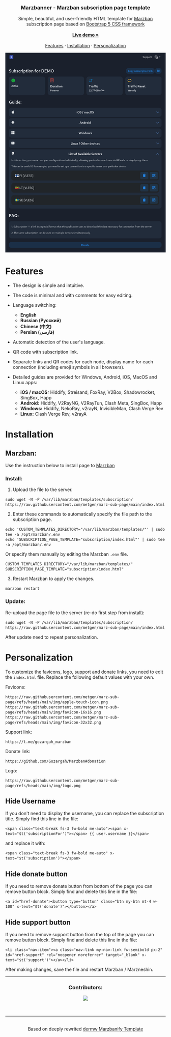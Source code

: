 <h3 align="center">Marzbanner - Marzban subscription page template</h3>

<p align="center">
  Simple, beautiful, and user-friendly HTML template for <a href="https://github.com/Gozargah/Marzban">Marzban</a> subscription page based on <a href="https://getbootstrap.com/docs/5.3/">Bootstrap 5 CSS framework</a>
  <br>
  <br>
  <a href="https://streletskiy.github.io/marzban-sub-page/"><strong>Live demo »</strong></a>
  <br>
  <br>
  <a href="https://github.com/metgen/marz-sub-page/tree/main#features">Features</a>
  ·
  <a href="https://github.com/metgen/marz-sub-page/tree/main#installation">Installation</a>
  ·
  <a href="https://github.com/metgen/marz-sub-page/tree/main#personalization">Personalization</a>
</p>

<p>
  <picture>
    <img alt="Marzban Subscription page template" src="./.github/assets/screen.png">
  </picture>
</p>

# Features

- The design is simple and intuitive.
- The code is minimal and with comments for easy editing.
- Language switching: 
	- **English**
	- **Russian (Русский)**
	- **Chinese (中文)**
	- **Persian (فارسی)**
- Automatic detection of the user's language.
- QR code with subscription link.
- Separate links and QR codes for each node, display name for each connection (including emoji symbols in all browsers).
- Detailed guides are provided for Windows, Android, iOS, MacOS and Linux apps:

	- **iOS / macOS:** Hiddify, Streisand, FoxRay, V2Box, Shadowrocket, SingBox, Happ
	- **Android:** Hiddify, V2RayNG, V2RayTun, Clash Meta, SingBox, Happ
	- **Windows:** Hiddify, NekoRay, v2rayN, InvisibleMan, Clash Verge Rev
	- **Linux:** Clash Verge Rev, v2rayA

# Installation

<h2>Marzban:</h2>
Use the instruction below to install page to <a href="https://github.com/Gozargah/Marzban">Marzban</a>
<h3>Install:</h3>

1. Upload the file to the server.
```
sudo wget -N -P /var/lib/marzban/templates/subscription/ https://raw.githubusercontent.com/metgen/marz-sub-page/main/index.html
```
2. Enter these commands to automatically specify the file path to the subscription page.
```
echo 'CUSTOM_TEMPLATES_DIRECTORY="/var/lib/marzban/templates/"' | sudo tee -a /opt/marzban/.env
echo 'SUBSCRIPTION_PAGE_TEMPLATE="subscription/index.html"' | sudo tee -a /opt/marzban/.env
```
Or specify them manually by editing the Marzban `.env` file.
```
CUSTOM_TEMPLATES_DIRECTORY="/var/lib/marzban/templates/"
SUBSCRIPTION_PAGE_TEMPLATE="subscription/index.html"
```
3. Restart Marzban to apply the changes.
```
marzban restart
```
<h3>Update:</h3>
Re-upload the page file to the server (re-do first step from install):

```
sudo wget -N -P /var/lib/marzban/templates/subscription/ https://raw.githubusercontent.com/metgen/marz-sub-page/main/index.html
```
After update need to repeat personalization.

# Personalization

To customize the favicons, logo, support and donate links, you need to edit the `index.html` file. Replace the following default values with your own.

Favicons:
```
https://raw.githubusercontent.com/metgen/marz-sub-page/refs/heads/main/img/apple-touch-icon.png
https://raw.githubusercontent.com/metgen/marz-sub-page/refs/heads/main/img/favicon-16x16.png
https://raw.githubusercontent.com/metgen/marz-sub-page/refs/heads/main/img/favicon-32x32.png
```
Support link:
```
https://t.me/gozargah_marzban
```
Donate link:
```
https://github.com/Gozargah/Marzban#donation
```
Logo:
```
https://raw.githubusercontent.com/metgen/marz-sub-page/refs/heads/main/img/logo.png
```

## Hide Username
If you don't need to display the username, you can replace the subscription title.
Simply find this line in the file:
```
<span class="text-break fs-3 fw-bold me-auto"><span x-text="$t('subscriptionFor')"></span> {{ user.username }}</span>
```
and replace it with:
```
<span class="text-break fs-3 fw-bold me-auto" x-text="$t('subscription')"></span>
```

## Hide donate button
If you need to remove donate button from bottom of the page you can remove button block. Simply find and delete this line in the file:
```
<a id="href-donate"><button type="button" class="btn my-btn mt-4 w-100" x-text="$t('donate')"></button></a>
```

## Hide support button
If you need to remove support button from the top of the page you can remove button block. Simply find and delete this line in the file:
```
<li class="nav-item"><a class="nav-link my-nav-link fw-semibold px-2" id="href-support" rel="noopener noreferrer" target="_blank" x-text="$t('support')"></a></li>
```

After making changes, save the file and restart Marzban / Marzneshin.

***
<h3 align="center">Contributors:</h3>
<p align="center">
<a href="https://github.com/metgen/marz-sub-page/graphs/contributors">
  <img src="https://contrib.rocks/image?repo=streletskiy/marzban-sub-page" />
</a>
</p>
<br>

***
<p align="center">
  <br>
  Based on deeply rewrited <a href="https://github.com/dermv/marzbanify-template">dermw Marzbanify Template</a>
  <br>
</p>
